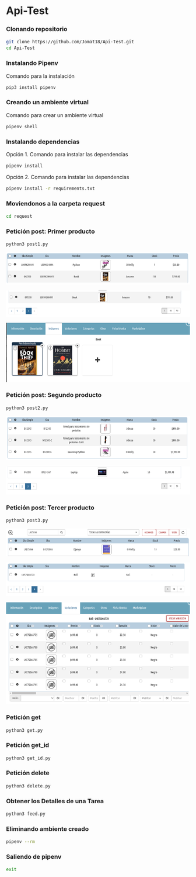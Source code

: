 # Api-Test

### Clonando repositorio
``` bash
git clone https://github.com/Jomat18/Api-Test.git
cd Api-Test
```

### Instalando Pipenv
Comando para la instalación
``` bash
pip3 install pipenv
```

### Creando un ambiente virtual
Comando para crear un ambiente virtual
``` bash
pipenv shell
```

### Instalando dependencias
Opción 1. Comando para instalar las dependencias
``` bash
pipenv install
```
Opción 2. Comando para instalar las dependencias

``` bash
pipenv install -r requirements.txt
```

### Moviendonos a la carpeta request
``` bash
cd request
```

### Petición post: Primer producto
``` bash
python3 post1.py
```

![Resultados](resultados/repetido_L009K2HHM.png?raw=true)

![Resultados](resultados/L009K2HHM1.png?raw=true)

![Resultados](resultados/L009K2HHM1_.png?raw=true)

### Petición post: Segundo producto
``` bash
python3 post2.py
```

![Resultados](resultados/repetido_B12345.png?raw=true)

![Resultados](resultados/B1234567.png?raw=true)

### Petición post: Tercer producto
``` bash
python3 post3.py
```

![Resultados](resultados/repetido_L4E7S066.png?raw=true)

![Resultados](resultados/L4E7S066.png?raw=true)

![Resultados](resultados/L4E7S066_.png?raw=true)

### Petición get
``` bash
python3 get.py
```

### Petición get_id
``` bash
python3 get_id.py
```

### Petición delete
``` bash
python3 delete.py
```

### Obtener los Detalles de una Tarea
``` bash
python3 feed.py
```

### Eliminando ambiente creado
``` bash
pipenv --rm
```

### Saliendo de pipenv
``` bash
exit
```

